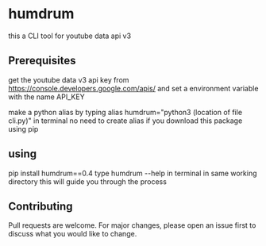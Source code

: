 # humdrum
this a CLI tool for youtube data api v3

## Prerequisites
get the youtube data v3 api key from https://console.developers.google.com/apis/ and set a environment variable with the name API_KEY


make a python alias by typing 
alias humdrum="python3 (location of file cli.py)" in terminal
no need to create alias if you download this package using pip

## using 
pip install humdrum==0.4
type humdrum --help in terminal in same working directory
this will guide you through the process


## Contributing
Pull requests are welcome. For major changes, please open an issue first to discuss what you would like to change.
